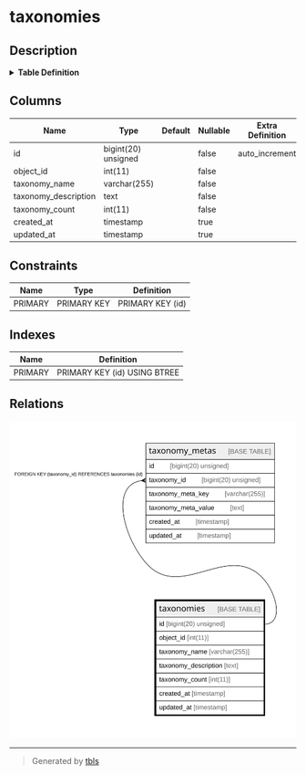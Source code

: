 # taxonomies

## Description

<details>
<summary><strong>Table Definition</strong></summary>

```sql
CREATE TABLE `taxonomies` (
  `id` bigint(20) unsigned NOT NULL AUTO_INCREMENT,
  `object_id` int(11) NOT NULL,
  `taxonomy_name` varchar(255) COLLATE utf8mb4_unicode_ci NOT NULL,
  `taxonomy_description` text COLLATE utf8mb4_unicode_ci NOT NULL,
  `taxonomy_count` int(11) NOT NULL,
  `created_at` timestamp NULL DEFAULT NULL,
  `updated_at` timestamp NULL DEFAULT NULL,
  PRIMARY KEY (`id`)
) ENGINE=InnoDB DEFAULT CHARSET=utf8mb4 COLLATE=utf8mb4_unicode_ci
```

</details>

## Columns

| Name | Type | Default | Nullable | Extra Definition | Children | Parents | Comment |
| ---- | ---- | ------- | -------- | ---------------- | -------- | ------- | ------- |
| id | bigint(20) unsigned |  | false | auto_increment | [taxonomy_metas](taxonomy_metas.md) |  |  |
| object_id | int(11) |  | false |  |  |  |  |
| taxonomy_name | varchar(255) |  | false |  |  |  |  |
| taxonomy_description | text |  | false |  |  |  |  |
| taxonomy_count | int(11) |  | false |  |  |  |  |
| created_at | timestamp |  | true |  |  |  |  |
| updated_at | timestamp |  | true |  |  |  |  |

## Constraints

| Name | Type | Definition |
| ---- | ---- | ---------- |
| PRIMARY | PRIMARY KEY | PRIMARY KEY (id) |

## Indexes

| Name | Definition |
| ---- | ---------- |
| PRIMARY | PRIMARY KEY (id) USING BTREE |

## Relations

![er](taxonomies.svg)

---

> Generated by [tbls](https://github.com/k1LoW/tbls)

